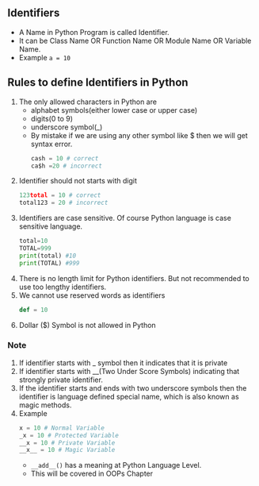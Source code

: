 ## Identifiers
- A Name in Python Program is called Identifier.
- It can be Class Name OR Function Name OR Module Name OR Variable Name.
- Example `a = 10`

## Rules to define Identifiers in Python
1. The only allowed characters in Python are
	- alphabet symbols(either lower case or upper case)
	- digits(0 to 9)
	- underscore symbol(_)
	- By mistake if we are using any other symbol like $ then we will get syntax error.
        ```python
        cash = 10 # correct
        ca$h =20 # incorrect
        ```
2. Identifier should not starts with digit
    ```python
    123total = 10 # correct
    total123 = 20 # incorrect
    ```
3. Identifiers are case sensitive.  Of course Python language is case sensitive language.
    ```python
    total=10
    TOTAL=999
    print(total) #10
    print(TOTAL) #999
    ```
4. There is no length limit for Python identifiers. But not recommended to use too lengthy identifiers.
5. We cannot use reserved words as identifiers
    ```python
    def = 10
    ```
6. Dollar ($) Symbol is not allowed in Python

### Note
1. If identifier starts with _ symbol then it indicates that it is private
2. If identifier starts with __(Two Under Score Symbols) indicating that strongly private identifier.
3. If the identifier starts and ends with two underscore symbols then the identifier is language defined special name, which is also known as magic methods.
4. Example
    ```python
    x = 10 # Normal Variable
    _x = 10 # Protected Variable
    __x = 10 # Private Variable
    __x__ = 10 # Magic Variable
    ```
    - `__add__()` has a meaning at Python Language Level.
    - This will be covered in OOPs Chapter